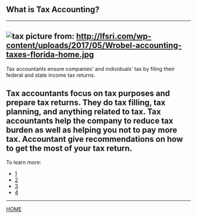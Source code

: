## What is Tax Accounting?
---
![tax](http://lfsri.com/wp-content/uploads/2017/05/Wrobel-accounting-taxes-florida-home.jpg)
picture from: http://lfsri.com/wp-content/uploads/2017/05/Wrobel-accounting-taxes-florida-home.jpg
---

Tax accountants ensure companies' and individuals' tax by filing their federal and state income tax returns.

Tax accountants focus on tax purposes and prepare tax returns. They do tax filling, tax planning, and anything related to tax.
Tax accountants help the company to reduce tax burden as well as helping you not to pay more tax.
Accountant give recommendations on how to get the most of your tax return.
--- 

To learn more: 
* [1](https://bench.co/blog/accounting/what-is-accounting/)
* [2](https://www.investopedia.com/terms/t/tax-accounting.asp)
* [3](https://bench.co/blog/accounting/what-is-accounting/)
* [4](https://www.investopedia.com/terms/t/tax-accounting.asp)
--- 

[HOME](../home.md)